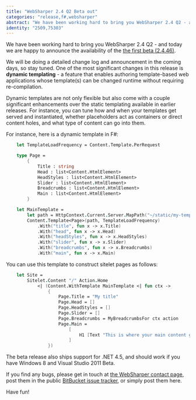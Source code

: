 ```yaml
---
title: "WebSharper 2.4 Q2 Beta out"
categories: "release,f#,websharper"
abstract: "We have been working hard to bring you WebSharper 2.4 Q2 - and today we are happy to announce the availability of the the first beta (2.4.46)... [more]"
identity: "2509,75303"
---
```

We have been working hard to bring you WebSharper 2.4 Q2 - and today we are happy to announce the availability of the [the first beta (2.4.46)](http://intellifactorylabs.com/beta/WebSharperInstaller-2.4.46.exe).

We will be doing a detailed change log and announcement in the coming days, so stay tuned.  One of the most significant changes in this release is **dynamic templating** - a feature that enables authoring template-based web applications whose template(s) can be changed runtime without requiring re-compilation.

Dynamic templates are not only flexible but also come with a couple significant enhancements over the static templating available in earlier releases.  For instance, you can tune how and when your templates get served and instantiated, whether placeholders act as containers or direct content holes, and what type of content can go into them.

For instance, here is a dynamic template in F#:

```fsharp
    let TemplateLoadFrequency = Content.Template.PerRequest

    type Page =
        {
            Title : string
            Head : list<Content.HtmlElement>
            HeadStyles : list<Content.HtmlElement>
            Slider : list<Content.HtmlElement>
            Breadcrumbs : list<Content.HtmlElement>
            Main : list<Content.HtmlElement>
        }

    let MainTemplate =
        let path = HttpContext.Current.Server.MapPath("~/static/my-template.html")
        Content.Template<Page>(path, TemplateLoadFrequency)
            .With("title", fun x -> x.Title)
            .With("head", fun x -> x.Head)
            .With("headStyles", fun x -> x.HeadStyles)
            .With("slider", fun x -> x.Slider)
            .With("breadcrumbs", fun x -> x.Breadcrumbs)
            .With("main", fun x -> x.Main)
```

You can use this template to construct sitelet pages as follows:

```fsharp
    let Site =
        Sitelet.Content "/" Action.Home 
            <| (Content.WithTemplate MainTemplate <| fun ctx ->
                {
                    Page.Title = "My title"
                    Page.Head = []
                    Page.HeadStyles = []
                    Page.Slider = []
                    Page.Breadcrumbs = MyBreadcrumbsFor ctx action
                    Page.Main =
                        [
                            H1 [Text "This is where your main content goes"]
                        ]
                })
```

The beta release also ships support for .NET 4.5, and should work if you have Windows 8 and Visual Studio 2011 Beta.

If you find any bugs, please get in touch at [the WebSharper contact page](http://websharper.com/contact), post them in the public [BitBucket issue tracker](https://bitbucket.org/IntelliFactory/websharper/issues), or simply post them here.

Have fun!
